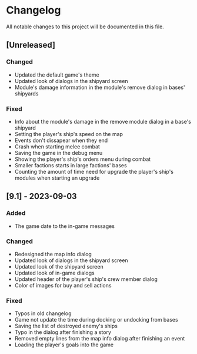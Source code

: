 # Changelog
All notable changes to this project will be documented in this file.

## [Unreleased]

### Changed
- Updated the default game's theme
- Updated look of dialogs in the shipyard screen
- Module's damage information in the module's remove dialog in bases' shipyards

### Fixed
- Info about the module's damage in the remove module dialog in a base's
  shipyard
- Setting the player's ship's speed on the map
- Events don't dissapear when they end
- Crash when starting melee combat
- Saving the game in the debug menu
- Showing the player's ship's orders menu during combat
- Smaller factions starts in large factions' bases
- Counting the amount of time need for upgrade the player's ship's modules
  when starting an upgrade

## [9.1] - 2023-09-03

### Added
- The game date to the in-game messages

### Changed
- Redesigned the map info dialog
- Updated look of dialogs in the shipyard screen
- Updated look of the shipyard screen
- Updated look of in-game dialogs
- Updated header of the player's ship's crew member dialog
- Color of images for buy and sell actions

### Fixed
- Typos in old changelog
- Game not update the time during docking or undocking from bases
- Saving the list of destroyed enemy's ships
- Typo in the dialog after finishing a story
- Removed empty lines from the map info dialog after finishing an event
- Loading the player's goals into the game
